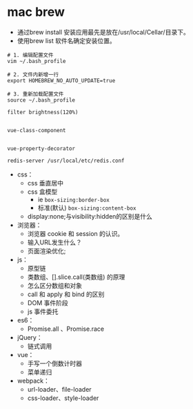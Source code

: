 
# mac brew

+ 通过brew install 安装应用最先是放在/usr/local/Cellar/目录下。
+ 使用brew list 软件名确定安装位置。

```
# 1. 编辑配置文件
vim ~/.bash_profile

# 2. 文件内新增一行
export HOMEBREW_NO_AUTO_UPDATE=true

# 3. 重新加载配置文件
source ~/.bash_profile
```


```
filter brightness(120%)


vue-class-component


vue-property-decorator
```

```
redis-server /usr/local/etc/redis.conf
```

- css：
    + css 垂直居中
    + css 盒模型
        * ie `box-sizing:border-box`
        * 标准(默认) `box-sizing:content-box`
    + display:none;与visibility:hidden的区别是什么
- 浏览器：
    + 浏览器 cookie 和 session 的认识。
    + 输入URL发生什么？
    + 页面渲染优化;
- js：
    + 原型链
    + 类数组、[].slice.call(类数组) 的原理
    + 怎么区分数组和对象
    + call 和 apply 和 bind 的区别
    + DOM 事件阶段
    + js 事件委托
- es6：
    + Promise.all 、Promise.race
- jQuery：
    + 链式调用
- vue：
    + 手写一个倒数计时器
    + 菜单递归
- webpack：
    + url-loader、file-loader
    + css-loader、style-loader
